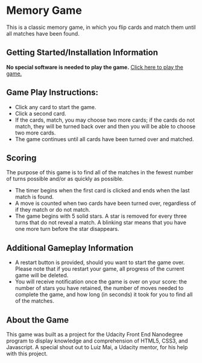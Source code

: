 # Memory Game
This is a classic memory game, in which you flip cards and match them until all matches have been found. 

## Getting Started/Installation Information
**No special software is needed to play the game.**
[Click here to play the game.](https://aliashleyg.github.io/)

## Game Play Instructions:
* Click any card to start the game.
* Click a second card.
* If the cards, match, you may choose two more cards; if the cards do not match, they will be turned back over and then you will be able to choose two more cards.
* The game continues until all cards have been turned over and matched.

## Scoring
The purpose of this game is to find all of the matches in the fewest number of turns possible and/or as quickly as possible. 

* The timer begins when the first card is clicked and ends when the last match is found.
* A move is counted when two cards have been turned over, regardless of if they match or do not match.
* The game begins with 5 solid stars. A star is removed for every three turns that do not reveal a match. A blinking star means that you have one more turn before the star disappears.

## Additional Gameplay Information
* A restart button is provided, should you want to start the game over. Please note that if you restart your game, all progress of the current game will be deleted.
* You will receive notification once the game is over on your score: the number of stars you have retained, the number of moves needed to complete the game, and how long (in seconds) it took for you to find all of the matches. 

## About the Game
This game was built as a project for the Udacity Front End Nanodegree program to display knowledge and comprehension of HTML5, CSS3, and Javascript. A special shout out to Luiz Mai, a Udacity mentor, for his help with this project.
